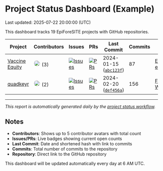 # Project Status Dashboard (Example)

Last updated: 2025-07-22 20:00:00 (UTC)

This dashboard tracks 19 EpiForeSITE projects with GitHub repositories.

| Project | Contributors | Issues | PRs | Last Commit | Commits | Repository |
|---------|-------------|--------|-----|-------------|---------|------------|
| [Vaccine Equity](https://github.com/EpiForeSITE/vaccine-equity-model) | <img src="https://avatars.githubusercontent.com/u/893619?v=4" width="20" height="20" style="border-radius: 50%; margin-right: 2px;" alt="Contributor" /> (3) | [![Issues](https://img.shields.io/github/issues/EpiForeSITE/vaccine-equity-model)](https://github.com/EpiForeSITE/vaccine-equity-model/issues) | [![PRs](https://img.shields.io/github/issues-pr/EpiForeSITE/vaccine-equity-model)](https://github.com/EpiForeSITE/vaccine-equity-model/pulls) | 2024-01-15 ([`abc123f`](https://github.com/EpiForeSITE/vaccine-equity-model/commits)) | 87 | [EpiForeSITE/vaccine-equity-model](https://github.com/EpiForeSITE/vaccine-equity-model) |
| [quadkeyr](https://github.com/Fernandez-Lab-WSU/quadkeyr) | <img src="https://avatars.githubusercontent.com/u/12345?v=4" width="20" height="20" style="border-radius: 50%; margin-right: 2px;" alt="Contributor" /> (2) | [![Issues](https://img.shields.io/github/issues/Fernandez-Lab-WSU/quadkeyr)](https://github.com/Fernandez-Lab-WSU/quadkeyr/issues) | [![PRs](https://img.shields.io/github/issues-pr/Fernandez-Lab-WSU/quadkeyr)](https://github.com/Fernandez-Lab-WSU/quadkeyr/pulls) | 2024-02-20 ([`def456a`](https://github.com/Fernandez-Lab-WSU/quadkeyr/commits)) | 156 | [Fernandez-Lab-WSU/quadkeyr](https://github.com/Fernandez-Lab-WSU/quadkeyr) |

---

*This report is automatically generated daily by the [project status workflow](https://github.com/EpiForeSITE/software/actions).*

## Notes

- **Contributors**: Shows up to 5 contributor avatars with total count
- **Issues/PRs**: Live badges showing current open counts  
- **Last Commit**: Date and shortened hash with link to commits
- **Commits**: Total number of commits to the repository
- **Repository**: Direct link to the GitHub repository

This dashboard will be updated automatically every day at 6 AM UTC.